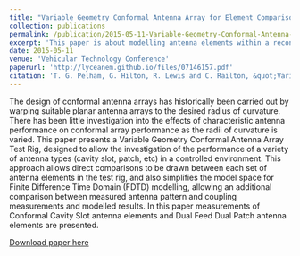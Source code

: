 ```yaml
---
title: "Variable Geometry Conformal Antenna Array for Element Comparison"
collection: publications
permalink: /publication/2015-05-11-Variable-Geometry-Conformal-Antenna-Array-for-Element-Comparison
excerpt: 'This paper is about modelling antenna elements within a reconfigurable conformal framework.'
date: 2015-05-11
venue: 'Vehicular Technology Conference'
paperurl: 'http://lyceanem.github.io/files/07146157.pdf'
citation: 'T. G. Pelham, G. Hilton, R. Lewis and C. Railton, &quot;Variable Geometry Conformal Antenna Array for Element Comparison,&quot 2015 IEEE 81st Vehicular Technology Conference (VTC Spring), Glasgow, 2015, pp. 1-5, doi: 10.1109/VTCSpring.2015.7146157.'
---
```

The design of conformal antenna arrays has historically been carried out by warping suitable planar antenna arrays to the desired radius of curvature. There has been little investigation into the effects of characteristic antenna performance on conformal array performance as the radii of curvature is varied. This paper presents a Variable Geometry Conformal Antenna Array Test Rig, designed to allow the investigation of the performance of a variety of antenna types (cavity slot, patch, etc) in a controlled environment. This approach allows direct comparisons to be drawn between each set of antenna elements in the test rig, and also simplifies the model space for Finite Difference Time Domain (FDTD) modelling, allowing an additional comparison between measured antenna pattern and coupling measurements and modelled results. In this paper measurements of Conformal Cavity Slot antenna elements and Dual Feed Dual Patch antenna elements are presented.

[Download paper here](http://lyceanem.github.io/files/07146157.pdf)
